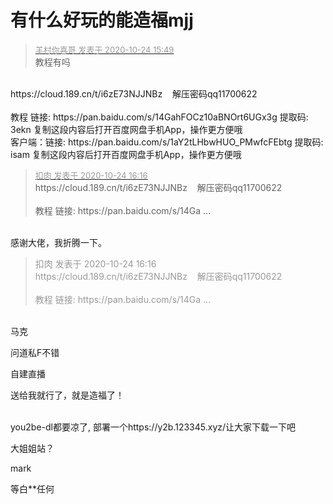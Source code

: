 # 有什么好玩的能造福mjj


<div class="quote"><blockquote><font size="2"><a href="https://www.hostloc.com/forum.php?mod=redirect&amp;goto=findpost&amp;pid=9346212&amp;ptid=757981" target="_blank"><font color="#999999">羊村你喜哥 发表于 2020-10-24 15:49</font></a></font><br />
教程有吗</blockquote></div><br />
https://cloud.189.cn/t/i6zE73NJJNBz&nbsp; &nbsp; 解压密码qq11700622<br />
<br />
教程 链接: https://pan.baidu.com/s/14GahFOCz10aBNOrt6UGx3g 提取码: 3ekn 复制这段内容后打开百度网盘手机App，操作更方便哦<br />
客户端：链接: https://pan.baidu.com/s/1aY2tLHbwHUO_PMwfcFEbtg 提取码: isam 复制这段内容后打开百度网盘手机App，操作更方便哦<br />


<div class="quote"><blockquote><font size="2"><a href="https://www.hostloc.com/forum.php?mod=redirect&amp;goto=findpost&amp;pid=9346332&amp;ptid=757981" target="_blank"><font color="#999999">扣肉 发表于 2020-10-24 16:16</font></a></font><br />
https://cloud.189.cn/t/i6zE73NJJNBz&nbsp; &nbsp; 解压密码qq11700622<br />
<br />
教程 链接: https://pan.baidu.com/s/14Ga ...</blockquote></div><br />
感谢大佬，我折腾一下。

<div class="quote"><blockquote><font color="#999999">扣肉 发表于 2020-10-24 16:16</font><br />
<font color="#999999">https://cloud.189.cn/t/i6zE73NJJNBz&nbsp; &nbsp; 解压密码qq11700622<br />
<br />
教程 链接: https://pan.baidu.com/s/14Ga ...</font></blockquote></div><br />
马克

问道私F不错

自建直播<img id="aimg_zihcc" onclick="zoom(this, this.src, 0, 0, 0)" class="zoom" src="https://cdn.jsdelivr.net/gh/hishis/forum-master/public/images/patch.gif" onmouseover="img_onmouseoverfunc(this)" onload="thumbImg(this)" border="0" alt="" />

送给我就行了，就是造福了！<br />
<br />
<img src="static/image/smiley/default/lol.gif" smilieid="12" border="0" alt="" /><img src="static/image/smiley/default/lol.gif" smilieid="12" border="0" alt="" /><img src="static/image/smiley/default/lol.gif" smilieid="12" border="0" alt="" />

you2be-dl都要凉了, 部署一个https://y2b.123345.xyz/让大家下载一下吧

大姐姐站？<img src="static/image/smiley/default/lol.gif" smilieid="12" border="0" alt="" />

mark

等白**任何<img src="static/image/smiley/default/lol.gif" smilieid="12" border="0" alt="" />
